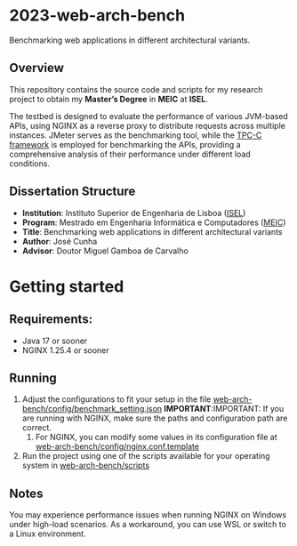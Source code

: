 # 2023-web-arch-bench
Benchmarking web applications in different architectural variants.

## Overview
This repository contains the source code and scripts for my research project to obtain my **Master’s Degree** in **MEIC** at **ISEL**.

The testbed is designed to evaluate the performance of various JVM-based APIs, using NGINX as a reverse proxy to distribute requests across multiple instances. JMeter serves as the benchmarking tool, while the [TPC-C framework](https://www.tpc.org/tpcc/) is employed for benchmarking the APIs, providing a comprehensive analysis of their performance under different load conditions.

## Dissertation Structure
- **Institution**: Instituto Superior de Engenharia de Lisboa ([ISEL](https://www.isel.pt/))
- **Program**: Mestrado em Engenharia Informática e Computadores ([MEIC](https://www.isel.pt/curso/mestrado/mestrado-em-engenharia-informatica-e-de-computadores))
- **Title**: Benchmarking web applications in different architectural variants
- **Author**: José Cunha
- **Advisor**: Doutor Miguel Gamboa de Carvalho
  
# Getting started

## Requirements:
- Java 17 or sooner
- NGINX 1.25.4 or sooner

## Running
1. Adjust the configurations to fit your setup in the file [web-arch-bench/config/benchmark_setting.json](https://github.com/isel-sw-projects/2023-web-arch-bench/blob/main/web-arch-bench/config/benchmark_setting.json) **IMPORTANT**:IMPORTANT: If you are running with NGINX, make sure the paths and configuration path are correct.
    1. For NGINX, you can modify some values in its configuration file at [web-arch-bench/config/nginx.conf.template](https://github.com/isel-sw-projects/2023-web-arch-bench/blob/main/web-arch-bench/config/nginx.conf.template)
2. Run the project using one of the scripts available for your operating system in [web-arch-bench/scripts](https://github.com/isel-sw-projects/2023-web-arch-bench/tree/main/web-arch-bench/scripts)

## Notes
You may experience performance issues when running NGINX on Windows under high-load scenarios. As a workaround, you can use WSL or switch to a Linux environment.

